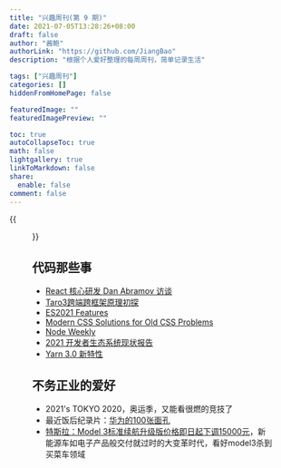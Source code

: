 ```yaml
---
title: "兴趣周刊(第 9 期)"
date: 2021-07-05T13:28:26+08:00
draft: false
author: "酱鲍"
authorLink: "https://github.com/JiangBao"
description: "根据个人爱好整理的每周周刊，简单记录生活"

tags: ["兴趣周刊"]
categories: []
hiddenFromHomePage: false

featuredImage: ""
featuredImagePreview: ""

toc: true
autoCollapseToc: true
math: false
lightgallery: true
linkToMarkdown: false
share:
  enable: false
comment: false
---
```


<!--more-->
{{<figure src="https://jiangbao-1258001083.cos.ap-shanghai.myqcloud.com/tokyo2020_subingtian.jpeg" title="2021's TOKYO 2020, 印象最深的一幕, 苏炳添站在百米决赛" >}}

## 代码那些事
* [React 核心研发 Dan Abramov 访谈](https://video.zhihu.com/video/1400188467204325376?)
* [Taro3跨端跨框架原理初探](https://mp.weixin.qq.com/s/hx2qVNMH8mwJfg3DF6Um4g)
* [ES2021 Features](https://h3manth.com/ES2021/)
* [Modern CSS Solutions for Old CSS Problems](https://moderncss.dev/)
* [Node Weekly](https://nodeweekly.com/issues/400)
* [2021 开发者生态系统现状报告](https://www.jetbrains.com/lp/devecosystem-2021/)
* [Yarn 3.0 新特性](https://dev.to/arcanis/yarn-3-0-performances-esbuild-better-patches-e07)

## 不务正业的爱好
* 2021's TOKYO 2020，奥运季，又能看很燃的竞技了
* 最近饭后纪录片：[华为的100张面孔](https://www.youtube.com/watch?v=LeXIFmzfgzM)
* [特斯拉：Model 3标准续航升级版价格即日起下调15000元](https://finance.sina.com.cn/tech/2021-07-30/doc-ikqcfnca9882561.shtml)，新能源车如电子产品般交付就过时的大变革时代，看好model3杀到买菜车领域
